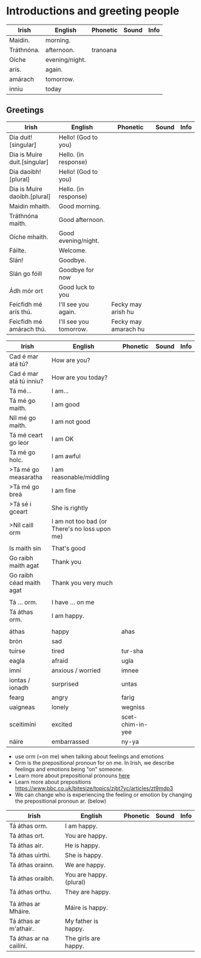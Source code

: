# Introductions and greeting people

|Irish|English|Phonetic|Sound|Info|
|------|-------|--------|-----|----|
|Maidin.|morning.
|Tráthnóna.|afternoon.|tranoana
|Oíche|evening/night.
|arís.| again.
|amárach|tomorrow.
|inniu|today

## Greetings

|Irish|English|Phonetic|Sound|Info|
|------|-------|--------|-----|----|
|Dia duit! [singular]|Hello! (God to you)
|Dia is Muire duit.[singular]|Hello. (in response)
|Dia daoibh! [plural]|Hello! (God to you)
|Dia is Muire daoibh.[plural]|Hello. (in response)
|Maidin mhaith.|Good morning.
|Tráthnóna maith.|Good afternoon.
|Oíche mhaith.|Good evening/night.
|Fáilte.|Welcome.
|Slán!|Goodbye.
|Slán go fóill|Goodbye for now||
|Ádh mór ort|Good luck to you||
|Feicfidh mé arís thú.|I'll see you again.|Fecky may arish hu
|Feicfidh mé amárach thú.|I'll see you tomorrow.|Fecky may amarach hu

|Irish|English|Phonetic|Sound|Info|
|------|-------|--------|-----|----|
|Cad é mar atá tú?|How are you?
|Cad é mar atá tú inniu?|How are you today?
|Tá mé…|I am…
|Tá mé go maith.| I am good
|Níl mé go maith.| I am not good
|Tá mé ceart go leor|I am OK
|Tá mé go holc. |I am awful
|>Tá mé go measaratha|I am reasonable/middling||
|>Tá mé go breá|I am fine||
|>Tá sé i gceart|She is rightly||
|>Níl caill orm|I am not too bad (or There's no loss upon me)||
||
|Is maith sin|That's good||
|Go raibh maith agat|Thank you||
|Go raibh céad maith agat|Thank you very much||
||
|Tá … orm.|I have … on me
|Tá áthas orm.|I am happy.
||
|áthas|happy|ahas
|brón|sad
|tuirse|tired|tur-sha
|eagla|afraid|ugla
|imní|anxious / worried|imnee
|iontas / ionadh|surprised|untas
|fearg|angry|farig
|uaigneas|lonely|wegniss
|sceitimíní|excited|scet-chim-in-yee
|náire|embarrassed|ny-ya

* use orm (=on me) when talking about feelings and emotions
* Orm is the prepositional pronoun for on me. In Irish, we describe feelings and emotions being "on" someone.
* Learn more about prepositional pronouns [here](../../core/Personal%20and%20prepositional%20pronouns.md)
* Learn more about prepositions https://www.bbc.co.uk/bitesize/topics/zjbt7yc/articles/zt9mdp3
* We can change who is experiencing the feeling or emotion by changing the prepositional pronoun ar. (below)

|Irish|English|Phonetic|Sound|Info|
|------|-------|--------|-----|----|
|Tá áthas orm.|I am happy.
|Tá áthas ort.|You are happy.
|Tá áthas air.|He is happy.
|Tá áthas uirthi.|She is happy.
|Tá áthas orainn.|We are happy.
|Tá áthas oraibh.|You are happy. (plural)
|Tá áthas orthu.|They are happy.
||
|Tá áthas ar Mháire.|Máire is happy.
|Tá áthas ar m'athair.|My father is happy.
|Tá áthas ar na cailíní.|The girls are happy.



















